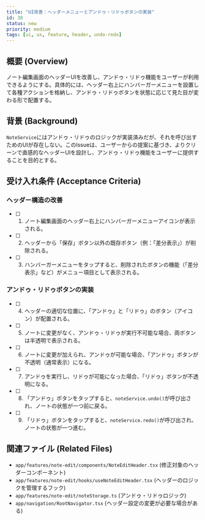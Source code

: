 ```yaml
---
title: "UI改善：ヘッダーメニューとアンドゥ・リドゥボタンの実装"
id: 38
status: new
priority: medium
tags: [ui, ux, feature, header, undo-redo]
---
```


## 概要 (Overview)

ノート編集画面のヘッダーUIを改善し、アンドゥ・リドゥ機能をユーザーが利用できるようにする。具体的には、ヘッダー右上にハンバーガーメニューを設置して各種アクションを格納し、アンドゥ・リドゥボタンを状態に応じて見た目が変わる形で配置する。

## 背景 (Background)

`NoteService`にはアンドゥ・リドゥのロジックが実装済みだが、それを呼び出すためのUIが存在しない。このIssueは、ユーザーからの提案に基づき、よりクリーンで直感的なヘッダーUIを設計し、アンドゥ・リドゥ機能をユーザーに提供することを目的とする。

## 受け入れ条件 (Acceptance Criteria)

### ヘッダー構造の改善
- [ ] 1. ノート編集画面のヘッダー右上にハンバーガーメニューアイコンが表示される。
- [ ] 2. ヘッダーから「保存」ボタン以外の既存ボタン（例：「差分表示」）が削除される。
- [ ] 3. ハンバーガーメニューをタップすると、削除されたボタンの機能（「差分表示」など）がメニュー項目として表示される。

### アンドゥ・リドゥボタンの実装
- [ ] 4. ヘッダーの適切な位置に、「アンドゥ」と「リドゥ」のボタン（アイコン）が配置される。
- [ ] 5. ノートに変更がなく、アンドゥ・リドゥが実行不可能な場合、両ボタンは半透明で表示される。
- [ ] 6. ノートに変更が加えられ、アンドゥが可能な場合、「アンドゥ」ボタンが不透明（通常表示）になる。
- [ ] 7. アンドゥを実行し、リドゥが可能になった場合、「リドゥ」ボタンが不透明になる。
- [ ] 8. 「アンドゥ」ボタンをタップすると、`noteService.undo()`が呼び出され、ノートの状態が一つ前に戻る。
- [ ] 9. 「リドゥ」ボタンをタップすると、`noteService.redo()`が呼び出され、ノートの状態が一つ進む。

## 関連ファイル (Related Files)

- `app/features/note-edit/components/NoteEditHeader.tsx` (修正対象のヘッダーコンポーネント)
- `app/features/note-edit/hooks/useNoteEditHeader.tsx` (ヘッダーのロジックを管理するフック)
- `app/features/note-edit/noteStorage.ts` (アンドゥ・リドゥロジック)
- `app/navigation/RootNavigator.tsx` (ヘッダー設定の変更が必要な場合がある)
